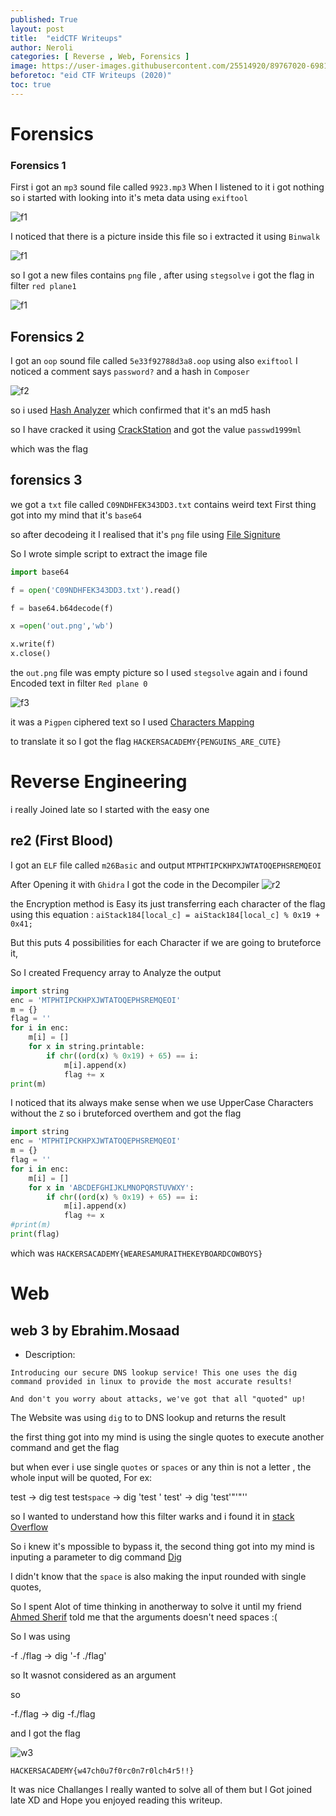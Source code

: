 ```yaml
---
published: True
layout: post
title:  "eidCTF Writeups"
author: Neroli
categories: [ Reverse , Web, Forensics ]
image: https://user-images.githubusercontent.com/25514920/89767020-69811300-daf9-11ea-8bd5-bbd897ffb155.jpg
beforetoc: "eid CTF Writeups (2020)"
toc: true
---
```


# Forensics

### Forensics 1

First i got an `mp3` sound file called `9923.mp3`
When I listened to it i got nothing so i started with looking into it's meta data using `exiftool`

![f1](https://user-images.githubusercontent.com/25514920/89761652-2752d400-daef-11ea-8de9-913ae218170a.png)

I noticed that there is a picture inside this file so i extracted it using `Binwalk`

![f1](https://user-images.githubusercontent.com/25514920/89761551-eb1f7380-daee-11ea-9047-41d582733d2a.png)

so I got a new files contains `png` file , after using `stegsolve` i got the flag in filter `red plane1`

![f1](https://user-images.githubusercontent.com/25514920/89761793-7a2c8b80-daef-11ea-84cb-999438b77fe5.png)

## Forensics 2

I got an `oop` sound file called `5e33f92788d3a8.oop` using also `exiftool` I noticed a comment says `password?` and a hash in `Composer`

![f2](https://user-images.githubusercontent.com/25514920/89762055-f6bf6a00-daef-11ea-8927-d010f8ebc336.png)

so i used [Hash Analyzer](https://www.tunnelsup.com/hash-analyzer/) which confirmed that it's an md5 hash

so I have cracked it using [CrackStation](https://crackstation.net/) and got the value `passwd1999ml`

which was the flag

## forensics 3

we got a `txt` file called `C09NDHFEK343DD3.txt` contains weird text First thing got into my mind that it's `base64`

so after decodeing it I realised that it's `png` file using [File Signiture](https://en.wikipedia.org/wiki/List_of_file_signatures)

So I wrote simple script to extract the image file 

```python
import base64

f = open('C09NDHFEK343DD3.txt').read()

f = base64.b64decode(f)

x =open('out.png','wb')

x.write(f)
x.close()
```

the `out.png` file was empty picture so I used `stegsolve` again and i found Encoded text in filter `Red plane 0`

![f3](https://user-images.githubusercontent.com/25514920/89762775-66822480-daf1-11ea-937f-a93812f66f18.png)

it was a `Pigpen` ciphered text so I used [Characters Mapping](https://www.pinterest.com/pin/737534876456122647/)

to translate it so I got the flag `HACKERSACADEMY{PENGUINS_ARE_CUTE}`

# Reverse Engineering 

i really Joined late so I started with the easy one
## re2 (First Blood)

I got an `ELF` file called `m26Basic` and output `MTPHTIPCKHPXJWTATOQEPHSREMQEOI`

After Opening it with `Ghidra` I got the code in the Decompiler 
![r2](https://user-images.githubusercontent.com/25514920/89763508-f4aada80-daf2-11ea-846c-fb667dc62c7e.png)

the Encryption method is Easy its just transferring each character of the flag using this equation :
`aiStack184[local_c] = aiStack184[local_c] % 0x19 + 0x41;`

But this puts 4 possibilities for each Character if we are going to bruteforce it,

So I created Frequency array to Analyze the output 

```python
import string
enc = 'MTPHTIPCKHPXJWTATOQEPHSREMQEOI'
m = {}
flag = ''
for i in enc:
    m[i] = []
    for x in string.printable:
        if chr((ord(x) % 0x19) + 65) == i:
            m[i].append(x)
            flag += x
print(m)
```

I noticed that its always make sense when we use UpperCase Characters without the `Z` so i bruteforced overthem and got the flag

```python
import string
enc = 'MTPHTIPCKHPXJWTATOQEPHSREMQEOI'
m = {}
flag = ''
for i in enc:
    m[i] = []
    for x in 'ABCDEFGHIJKLMNOPQRSTUVWXY':
        if chr((ord(x) % 0x19) + 65) == i:
            m[i].append(x)
            flag += x
#print(m)
print(flag)
```
which was `HACKERSACADEMY{WEARESAMURAITHEKEYBOARDCOWBOYS}`

# Web

## web 3 by Ebrahim.Mosaad

* Description:
```
Introducing our secure DNS lookup service! This one uses the dig command provided in linux to provide the most accurate results!

And don't you worry about attacks, we've got that all "quoted" up!
```

The Website was using `dig` to to DNS lookup and returns the result 

the first thing got into my mind is using the single quotes to execute another command and get the flag 

but when ever i use single `quotes` or `spaces` or any thin is not a letter , the whole input will be quoted, For ex:

test -> dig test
test`space` -> dig 'test '
test' -> dig 'test'"'"''

so I wanted to understand how this filter warks and i found it in [stack Overflow](https://stackoverflow.com/questions/1250079/how-to-escape-single-quotes-within-single-quoted-strings)

So i knew it's mpossible to bypass it, the second thing got into my mind is inputing a parameter to dig command [Dig](https://linux.die.net/man/1/dig)

I didn't know that the `space` is also making the input rounded with single quotes,

So I spent Alot of time thinking in anotherway to solve it until my friend [Ahmed Sherif](https://www.facebook.com/AhmedS93) told me that the arguments doesn't need spaces :( 

So I was using 

-f ./flag -> dig '-f ./flag'

so It wasnot considered as an argument 

so 

-f./flag -> dig -f./flag

and I got the flag 

![w3](https://user-images.githubusercontent.com/25514920/89766152-f75bfe80-daf7-11ea-9a86-dccee0257bb0.png)

`HACKERSACADEMY{w47ch0u7f0rc0n7r0lch4r5!!}`


It was nice Challanges I really wanted to solve all of them but I Got joined late XD and Hope you enjoyed reading this writeup.
